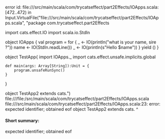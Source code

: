 error id: file://<WORKSPACE>/src/main/scala/com/trycatseffect/part2Effects/IOApps.scala:[472..472) in Input.VirtualFile("file://<WORKSPACE>/src/main/scala/com/trycatseffect/part2Effects/IOApps.scala", "package com.trycatseffect.part2Effects

import cats.effect.IO
import scala.io.StdIn

object IOApps {
    val program = for {
        _ <- IO(println("what is your name, sire ?"))
        name <- IO(StdIn.readLine())
        _ <- IO(println(s"Hello $name"))
    } yield ()
}

object TestApp{
    import IOApps._
    import cats.effect.unsafe.implicits.global

    def main(args: Array[String]):Unit = {
        program.unsafeRunSync()
    }
}

object TestApp2 extends cats.")
file://<WORKSPACE>/file:<WORKSPACE>/src/main/scala/com/trycatseffect/part2Effects/IOApps.scala
file://<WORKSPACE>/src/main/scala/com/trycatseffect/part2Effects/IOApps.scala:23: error: expected identifier; obtained eof
object TestApp2 extends cats.
                             ^
#### Short summary: 

expected identifier; obtained eof